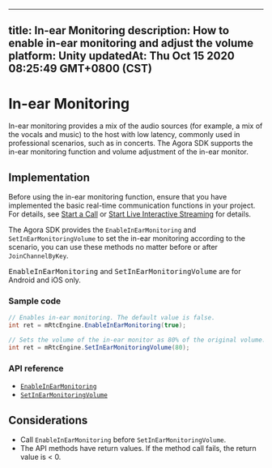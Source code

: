
---
title: In-ear Monitoring
description: How to enable in-ear monitoring and adjust the volume
platform: Unity
updatedAt: Thu Oct 15 2020 08:25:49 GMT+0800 (CST)
---
# In-ear Monitoring
In-ear monitoring provides a mix of the audio sources (for example, a mix of the vocals and music) to the host with low latency, commonly used in professional scenarios, such as in concerts.
The Agora SDK supports the in-ear monitoring function and volume adjustment of the in-ear monitor.

## Implementation

Before using the in-ear monitoring function, ensure that you have implemented the basic real-time communication functions in your project. For details, see [Start a Call](../../en/Audio%20Broadcast/start_call_audio_unity.md) or [Start Live Interactive Streaming](../../en/Audio%20Broadcast/start_live_audio_unity.md) for details.

The Agora SDK provides the `EnableInEarMonitoring` and `SetInEarMonitoringVolume` to set the in-ear monitoring according to the scenario, you can use these methods no matter before or after `JoinChannelByKey`.

<div class="alert note"><tt>EnableInEarMonitoring</tt> and <tt>SetInEarMonitoringVolume</tt> are for Android and iOS only.</div>

### Sample code

```c#
// Enables in-ear monitoring. The default value is false.
int ret = mRtcEngine.EnableInEarMonitoring(true);

// Sets the volume of the in-ear monitor as 80% of the original volume. The value ranges between 0 and 100. The default value is 100, which represents the original volume captured by the microphone.
int ret = mRtcEngine.SetInEarMonitoringVolume(80);
```

### API reference

- [`EnableInEarMonitoring`](https://docs.agora.io/en/Audio%20Broadcast/API%20Reference/unity/classagora__gaming__rtc_1_1_i_rtc_engine.html#ab5e3a1ccf03508f96af241cc25aefecd)
- [`SetInEarMonitoringVolume`](https://docs.agora.io/en/Audio%20Broadcast/API%20Reference/unity/classagora__gaming__rtc_1_1_i_rtc_engine.html#a0236c42fc3b664eb9e66f99e6209afc8)

## Considerations

- Call `EnableInEarMonitoring` before `SetInEarMonitoringVolume`.
- The API methods have return values. If the method call fails, the return value is < 0.
